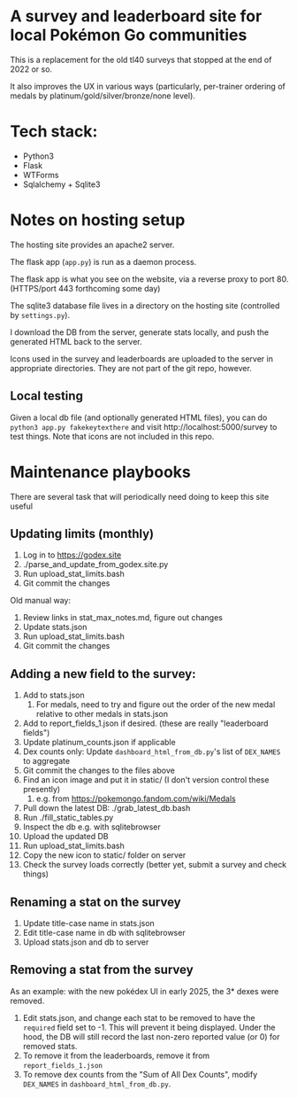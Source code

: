 # A survey and leaderboard site for local Pokémon Go communities

This is a replacement for the old tl40 surveys that stopped at the end of 2022 or so.

It also improves the UX in various ways (particularly, per-trainer ordering of medals by platinum/gold/silver/bronze/none level).


# Tech stack:

- Python3
- Flask
- WTForms
- Sqlalchemy + Sqlite3

# Notes on hosting setup
The hosting site provides an apache2 server.

The flask app (`app.py`) is run as a daemon process.

The flask app is what you see on the website, via a reverse proxy to port 80. (HTTPS/port 443 forthcoming some day)

The sqlite3 database file lives in a directory on the hosting site (controlled by `settings.py`).

I download the DB from the server, generate stats locally, and push the generated HTML back to the server.

Icons used in the survey and leaderboards are uploaded to the server in appropriate directories. They are not part of the git repo, however.

## Local testing

Given a local db file (and optionally generated HTML files), you can do `python3 app.py fakekeytexthere` and visit http://localhost:5000/survey to test things. Note that icons are not included in this repo.

# Maintenance playbooks

There are several task that will periodically need doing to keep this site useful

## Updating limits (monthly)

1. Log in to https://godex.site
1. ./parse_and_update_from_godex.site.py
1. Run upload_stat_limits.bash
1. Git commit the changes

Old manual way:

1. Review links in stat_max_notes.md, figure out changes
1. Update stats.json
1. Run upload_stat_limits.bash
1. Git commit the changes

## Adding a new field to the survey:

1. Add to stats.json
    1. For medals, need to try and figure out the order of the new medal relative to other medals in stats.json
1. Add to report_fields_1.json if desired. (these are really "leaderboard fields")
1. Update platinum_counts.json if applicable
1. Dex counts only: Update `dashboard_html_from_db.py`'s list of `DEX_NAMES` to aggregate
1. Git commit the changes to the files above
1. Find an icon image and put it in static/ (I don't version control these presently)
    1. e.g. from https://pokemongo.fandom.com/wiki/Medals
1. Pull down the latest DB: ./grab_latest_db.bash
1. Run ./fill_static_tables.py
1. Inspect the db e.g. with sqlitebrowser
1. Upload the updated DB
1. Run upload_stat_limits.bash
1. Copy the new icon to static/ folder on server
1. Check the survey loads correctly (better yet, submit a survey and check things)

## Renaming a stat on the survey
1. Update title-case name in stats.json
1. Edit title-case name in db with sqlitebrowser
1. Upload stats.json and db to server

## Removing a stat from the survey
As an example: with the new pokédex UI in early 2025, the 3* dexes were removed.

1. Edit stats.json, and change each stat to be removed to have the `required` field set to -1.
   This will prevent it being displayed. Under the hood, the DB will still
   record the last non-zero reported value (or 0) for removed stats.
1. To remove it from the leaderboards, remove it from `report_fields_1.json`
1. To remove dex counts from the "Sum of All Dex Counts", modify `DEX_NAMES` in
   `dashboard_html_from_db.py`.
